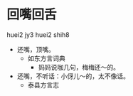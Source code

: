 



# 回嘴回舌
huei2 jy3 huei2 shih8
+ 还嘴，顶嘴。
  * 如东方言词典
    - 妈妈说咖几句，梅梅还～的。
+ 还嘴，不听话：小伢儿～的，太不像话。
  * 泰县方言志
